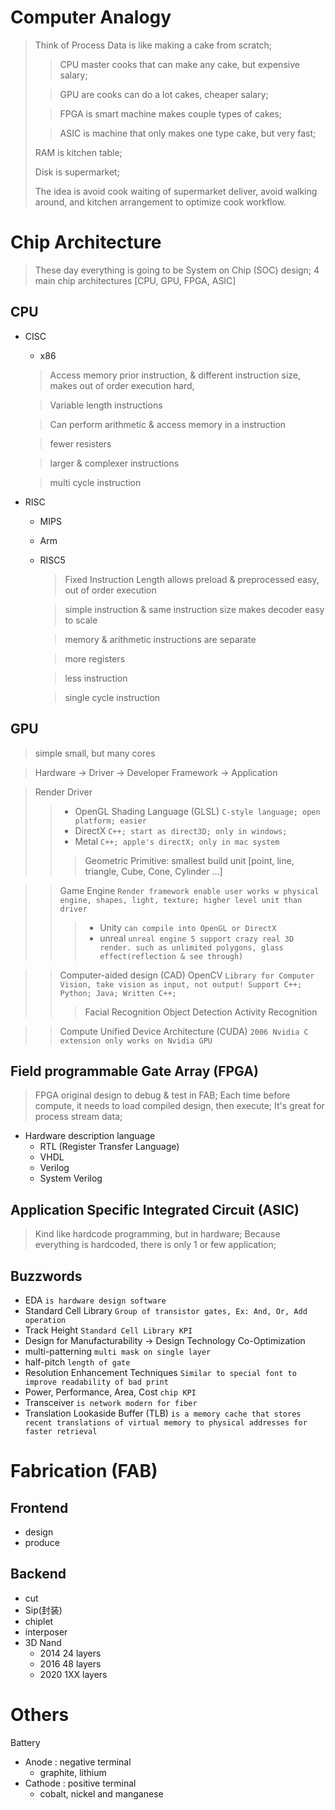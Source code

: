 # Computer Analogy
> Think of Process Data is like making a cake from scratch; 
> > CPU master cooks that can make any cake, but expensive salary; 
> 
> > GPU are cooks can do a lot cakes, cheaper salary;
> 
> > FPGA is smart machine makes couple types of cakes;
> 
> > ASIC is machine that only makes one type cake, but very fast; 
> 
> RAM is kitchen table; 
> 
> Disk is supermarket; 
> 
> The idea is avoid cook waiting of supermarket deliver, avoid walking around, and kitchen arrangement to optimize cook workflow.

# Chip Architecture
> These day everything is going to be System on Chip (SOC) design; 4 main chip architectures [CPU, GPU, FPGA, ASIC]
## CPU
  - CISC
    - x86
    > Access memory prior instruction, & different instruction size, makes out of order execution hard, 

    > Variable length instructions

    > Can perform arithmetic & access memory in a instruction

    > fewer resisters

    > larger & complexer instructions

    > multi cycle instruction
  - RISC
    - MIPS
    - Arm
    - RISC5
      > Fixed Instruction Length allows preload & preprocessed easy, out of order execution 

      > simple instruction & same instruction size makes decoder easy to scale

      > memory & arithmetic instructions are separate

      > more registers

      > less instruction

      > single cycle instruction
## GPU
> simple small, but many cores

> Hardware -> Driver -> Developer Framework -> Application

> Render Driver
>> - OpenGL Shading Language (GLSL) `C-style language; open platform; easier`
>> - DirectX `C++; start as direct3D; only in windows;`
>> - Metal `C++; apple's directX; only in mac system`
>>> Geometric Primitive: smallest build unit [point, line, triangle, Cube, Cone, Cylinder ...]

>> Game Engine `Render framework enable user works w physical engine, shapes, light, texture; higher level unit than driver`
>>> - Unity `can compile into OpenGL or DirectX`
>>> - unreal `unreal engine 5 support crazy real 3D render. such as unlimited polygons, glass effect(reflection & see through)`

>> Computer-aided design (CAD) 
>> OpenCV `Library for Computer Vision, take vision as input, not output! Support C++; Python; Java; Written C++;`
>>> Facial Recognition
>>> Object Detection
>>> Activity Recognition

>> Compute Unified Device Architecture (CUDA) `2006 Nvidia C extension only works on Nvidia GPU`

## Field programmable Gate Array (FPGA)
> FPGA original design to debug & test in FAB; Each time before compute, it needs to load compiled design, then execute; It's great for process stream data;
- Hardware description language
  - RTL (Register Transfer Language)
  - VHDL
  - Verilog
  - System Verilog
## Application Specific Integrated Circuit (ASIC)
> Kind like hardcode programming, but in hardware; Because everything is hardcoded, there is only 1 or few application;

## Buzzwords
- EDA `is hardware design software`
- Standard Cell Library `Group of transistor gates, Ex: And, Or, Add operation`
- Track Height `Standard Cell Library KPI`
- Design for Manufacturability -> Design Technology Co-Optimization
- multi-patterning `multi mask on single layer`
- half-pitch `length of gate`
- Resolution Enhancement Techniques `Similar to special font to improve readability of bad print`
- Power, Performance, Area, Cost `chip KPI`
- Transceiver `is network modern for fiber`
- Translation Lookaside Buffer (TLB) `is a memory cache that stores recent translations of virtual memory to physical addresses for faster retrieval`

# Fabrication (FAB)
## Frontend
  - design
  - produce
## Backend
  - cut
  - Sip(封装)
  - chiplet
  - interposer
  - 3D Nand
    - 2014 24 layers
    - 2016 48 layers
    - 2020 1XX layers

# Others
Battery
- Anode : negative terminal
  - graphite, lithium
- Cathode : positive terminal
  - cobalt, nickel and manganese